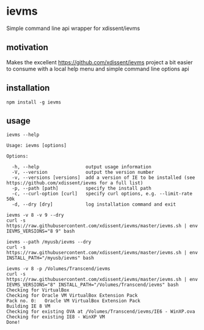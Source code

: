 # ievms
Simple command line api wrapper for xdissent/ievms

## motivation
Makes the excellent https://github.com/xdissent/ievms project a bit easier to consume with a local help menu and simple command line options api

## installation
```
npm install -g ievms
```

## usage
```
ievms --help

Usage: ievms [options]

Options:

  -h, --help                 output usage information
  -V, --version              output the version number
  -v, --versions [versions]  add a version of IE to be installed (see https://github.com/xdissent/ievms for a full list)
  -p, --path [path]          specify the install path
  -c, --curl-option [curl]   specify curl options, e.g. --limit-rate 50k
  -d, --dry [dry]            log installation command and exit
```
```
ievms -v 8 -v 9 --dry
curl -s https://raw.githubusercontent.com/xdissent/ievms/master/ievms.sh | env IEVMS_VERSIONS="8 9" bash
```
```
ievms --path /myusb/ievms --dry
curl -s https://raw.githubusercontent.com/xdissent/ievms/master/ievms.sh | env INSTALL_PATH="/myusb/ievms" bash
```
```
ievms -v 8 -p /Volumes/Transcend/ievms
curl -s https://raw.githubusercontent.com/xdissent/ievms/master/ievms.sh | env IEVMS_VERSIONS="8" INSTALL_PATH="/Volumes/Transcend/ievms" bash
Checking for VirtualBox
Checking for Oracle VM VirtualBox Extension Pack
Pack no. 0:   Oracle VM VirtualBox Extension Pack
Building IE 8 VM
Checking for existing OVA at /Volumes/Transcend/ievms/IE6 - WinXP.ova
Checking for existing IE8 - WinXP VM
Done!
```
